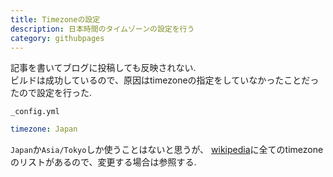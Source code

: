 ```yaml
---
title: Timezoneの設定
description: 日本時間のタイムゾーンの設定を行う
category: githubpages
---
```


記事を書いてブログに投稿しても反映されない.  
ビルドは成功しているので、原因はtimezoneの指定をしていなかったことだったので設定を行った.  

`_config.yml`
```yaml
timezone: Japan
```

`Japan`か`Asia/Tokyo`しか使うことはないと思うが、
[wikipedia](https://en.wikipedia.org/wiki/List_of_tz_database_time_zones)に全てのtimezoneのリストがあるので、変更する場合は参照する.  


